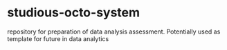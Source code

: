 # studious-octo-system
repository for preparation of data analysis assessment. Potentially used as template for future in data analytics
